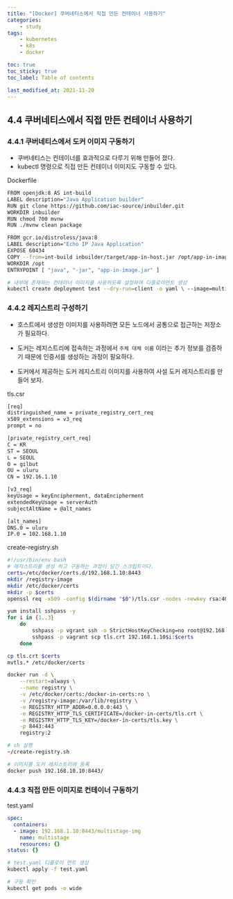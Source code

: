 ```yaml
---
title: "[Docker] 쿠버네티스에서 직접 만든 컨테이너 사용하기"
categories:
    - study
tags:
    - kubernetes
    - k8s
    - docker

toc: true
toc_sticky: true
toc_label: Table of contents

last_modified_at: 2021-11-20
---
```


## 4.4 쿠버네티스에서 직접 만든 컨테이너 사용하기

### 4.4.1 쿠버네티스에서 도커 이미지 구동하기
- 쿠버네티스는 컨테이너를 효과적으로 다루기 위해 만들어 졌다.
- kubectl 명령으로 직접 만든 컨테이너 이미지도 구동할 수 있다.

Dockerfile
```sh
FROM openjdk:8 AS int-build
LABEL description="Java Application builder"
RUN git clone https://github.com/iac-source/inbuilder.git
WORKDIR inbuilder
RUN chmod 700 mvnw
RUN ./mvnw clean package

FROM gcr.io/distroless/java:8
LABEL description="Echo IP Java Application"
EXPOSE 60434
COPY --from=int-build inbuilder/target/app-in-host.jar /opt/app-in-image.jar
WORKDIR /opt
ENTRYPOINT [ "java", "-jar", "app-in-image.jar" ]
```

```sh
# 내부에 존재하는 컨테이너 이미지를 사용하도록 설정하여 디플로이먼트 생성
kubectl create deployment test --dry-run=client -o yaml \ --image=multistage-img > test.yaml
```

### 4.4.2 레지스트리 구성하기
- 호스트에서 생성한 이미지를 사용하려면 모든 노드에서 공통으로 접근하는 저장소가 필요하다.

- 도커는 레지스트리에 접속하는 과정에서 `주체 대체 이름` 이라는 추가 정보를 검증하기 때문에 인증서를 생성하는 과정이 필요하다.

- 도커에서 제공하는 도커 레지스트리 이미지를 사용하여 사설 도커 레지스트리를 만들어 보자.

tls.csr
```sh
[req]
distringuished_name = private_registry_cert_req
x509_extensions = v3_req
prompt = no

[private_registry_cert_req]
C = KR
ST = SEOUL
L = SEOUL
O = gilbut
OU = uluru
CN = 192.16.1.10

[v3_req]
keyUsage = keyEncipherment, dataEncipherment
extendedKeyUsage = serverAuth
subjectAltName = @alt_names

[alt_names]
DNS.0 = uluru
IP.0 = 102.168.1.10
```

create-registry.sh
```sh
#!/usr/bin/env bash
# 레지스트리를 생성 하고 구동하는 과정이 담긴 스크립트이다.
certs=/etc/docker/certs.d/192.168.1.10:8443
mkdir /registry-image
mkdir /etc/docker/certs
mkdir -p $certs
openssl req -x509 -config $(dirname "$0")/tls.csr -nodes -newkey rsa:4096 \ -keyout tls.key -out tls.crt -days 365 -extensions v3_req

yum install sshpass -y
for i in {1..3}
    do
        sshpass -p vgrant ssh -o StrictHostKeyChecking=no root@192.168.1.10$i mkdir -p $certs
        sshpass -p vagrant scp tls.crt 192.168.1.10$i:$certs
    done

cp tls.crt $certs
mvtls.* /etc/docker/certs

docker run -d \
    --restart=always \
    --name registry \
    -v /etc/docker/certs:/docker-in-certs:ro \
    -v /registry-image:/var/lib/registry \
    -e REGISTRY_HTTP_ADDR=0.0.0.0:443 \
    -e REGISTRY_HTTP_TLS_CERTIFICATE=/docker-in-certs/tls.crt \
    -e REGISTRY_HTTP_TLS_KEY=/docker-in-certs/tls.key \
    -p 8443:443
    registry:2
```
```sh
# sh 실행
~/create-registry.sh
```
```sh
# 이미지를 도커 레지스트리에 등록
docker push 192.168.10.10:8443/
```

### 4.4.3 직접 만든 이미지로 컨테이너 구동하기
test.yaml
```yaml
spec:
  containers:
  - image: 192.168.1.10:8443/multistage-img
    name: multistage
    resources: {}
status: {}
```
```sh
# test.yaml 디플로이 먼트 생성
kubectl apply -f test.yaml
```
```sh
# 구동 확인
kubectl get pods -o wide
```